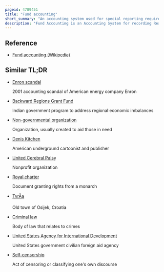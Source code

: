 ```yaml
---
pageid: 4709451
title: "Fund accounting"
short_summary: "An accounting system used for special reporting requirements"
description: "Fund Accounting is an Accounting System for recording Resources whose Use has been limited by the Donor, grant Authority, governing Agency, or other Individuals or Organisations or by Law. It emphasizes Accountability rather than Profit and is used by non-profit Organizations and Governments. In this Method, a Fund consists of a self-balancing Set of Accounts and each are reported as either unrestricted, temporarily restricted or permanently restricted based on the provider-imposed Restrictions."
---
```


## Reference

- [Fund accounting (Wikipedia)](https://en.wikipedia.org/?curid=4709451)

## Similar TL;DR

- [Enron scandal](/tldr/en/enron-scandal)

  2001 accounting scandal of American energy company Enron

- [Backward Regions Grant Fund](/tldr/en/backward-regions-grant-fund)

  Indian government program to address regional economic imbalances

- [Non-governmental organization](/tldr/en/non-governmental-organization)

  Organization, usually created to aid those in need

- [Denis Kitchen](/tldr/en/denis-kitchen)

  American underground cartoonist and publisher

- [United Cerebral Palsy](/tldr/en/united-cerebral-palsy)

  Nonprofit organization

- [Royal charter](/tldr/en/royal-charter)

  Document granting rights from a monarch

- [TvrÄa](/tldr/en/tvra)

  Old town of Osijek, Croatia

- [Criminal law](/tldr/en/criminal-law)

  Body of law that relates to crimes

- [United States Agency for International Development](/tldr/en/united-states-agency-for-international-development)

  United States government civilian foreign aid agency

- [Self-censorship](/tldr/en/self-censorship)

  Act of censoring or classifying one's own discourse
